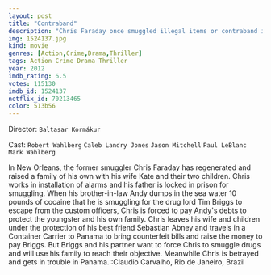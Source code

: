 ```yaml
---
layout: post
title: "Contraband"
description: "Chris Faraday once smuggled illegal items or contraband into the country on freighters. He left that life behind, got married, has a family and went legit. But when his brother-in-law got involved with Briggs, a drug dealer and when he blew a deal, Briggs demands restitution which he can't deliver. So Chris offers to find a way to pay Briggs but then he threatens Chris' family if he doesn't deliver. So he gets on a freighter destined for Panama and he sets out to bring back some counterfeit currency. Briggs goe.."
img: 1524137.jpg
kind: movie
genres: [Action,Crime,Drama,Thriller]
tags: Action Crime Drama Thriller 
year: 2012
imdb_rating: 6.5
votes: 115130
imdb_id: 1524137
netflix_id: 70213465
color: 513b56
---
```

Director: `Baltasar Kormákur`  

Cast: `Robert Wahlberg` `Caleb Landry Jones` `Jason Mitchell` `Paul LeBlanc` `Mark Wahlberg` 

In New Orleans, the former smuggler Chris Faraday has regenerated and raised a family of his own with his wife Kate and their two children. Chris works in installation of alarms and his father is locked in prison for smuggling. When his brother-in-law Andy dumps in the sea water 10 pounds of cocaine that he is smuggling for the drug lord Tim Briggs to escape from the custom officers, Chris is forced to pay Andy's debts to protect the youngster and his own family. Chris leaves his wife and children under the protection of his best friend Sebastian Abney and travels in a Container Carrier to Panama to bring counterfeit bills and raise the money to pay Briggs. But Briggs and his partner want to force Chris to smuggle drugs and will use his family to reach their objective. Meanwhile Chris is betrayed and gets in trouble in Panama.::Claudio Carvalho, Rio de Janeiro, Brazil